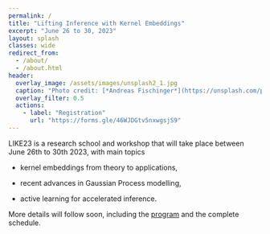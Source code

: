 ```yaml
---
permalink: /
title: "Lifting Inference with Kernel Embeddings"
excerpt: "June 26 to 30, 2023"
layout: splash
classes: wide
redirect_from: 
  - /about/
  - /about.html
header:
  overlay_image: /assets/images/unsplash2_1.jpg
  caption: "Photo credit: [*Andreas Fischinger*](https://unsplash.com/photos/xosBoKRT0qE)"
  overlay_filter: 0.5
  actions:
    - label: "Registration"
      url: "https://forms.gle/46WJDGtv5nxwgsjS9"
---
```


LIKE23 is a research school and workshop that will take place between June 26th to 30th 2023, with main topics

  *  kernel embeddings from theory to applications,   

  *  recent advances in Gaussian Process modelling,  

  *  active learning for accelerated inference. 

More details will follow soon, including the [program](/program) and the complete schedule.
